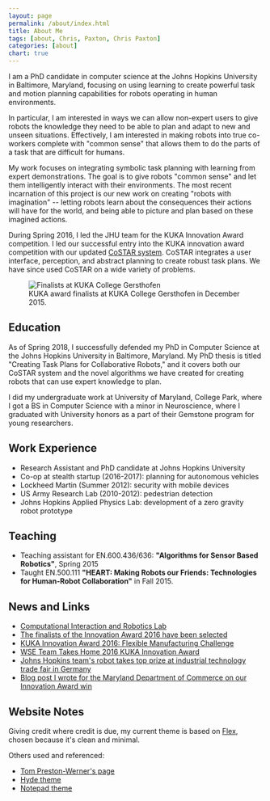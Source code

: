 ```yaml
---
layout: page
permalink: /about/index.html
title: About Me
tags: [about, Chris, Paxton, Chris Paxton]
categories: [about]
chart: true
---
```


I am a PhD candidate in computer science at the Johns Hopkins University in Baltimore, Maryland, focusing on using learning to create powerful task and motion planning capabilities for robots operating in human environments.

<!--<img style="float: right;" src="{{ site.url }}/images/me.jpg">-->

In particular, I am interested in ways we can allow non-expert users to give robots the knowledge they need to be able to plan and adapt to new and unseen situations. Effectively, I am interested in making robots into true co-workers complete with "common sense" that allows them to do the parts of a task that are difficult for humans.

My work focuses on integrating symbolic task planning with learning from expert demonstrations. The goal is to give robots "common sense" and let them intelligently interact with their environments. The most recent incarnation of this project is our new work on creating "robots with imagination" -- letting robots learn about the consequences their actions will have for the world, and being able to picture and plan based on these imagined actions.

During Spring 2016, I led the JHU team for the KUKA Innovation Award competition. I led our successful entry into the KUKA innovation award competition with our updated [CoSTAR system](http://cpaxton.github.io/costar_stack/). CoSTAR integrates a user interface, perception, and abstract planning to create robust task plans. We have since used CoSTAR on a wide variety of problems.

<figure>
  <img src="{{ site.url }}/public/kuka2016.jpg" alt="Finalists at KUKA College Gersthofen">
  <figcaption>KUKA award finalists at KUKA College Gersthofen in December 2015.</figcaption>
</figure>



## Education

As of Spring 2018, I successfully defended my PhD in Computer Science at the Johns Hopkins University in Baltimore, Maryland. My PhD thesis is titled "Creating Task Plans for Collaborative Robots," and it covers both our CoSTAR system and the novel algorithms we have created for creating robots that can use expert knowledge to plan.

I did my undergraduate work at University of Maryland, College Park, where I got a BS in Computer Science with a minor in Neuroscience, where I graduated with University honors as a part of their Gemstone program for young researchers.

## Work Experience

  * Research Assistant and PhD candidate at Johns Hopkins University
  * Co-op at stealth startup (2016-2017): planning for autonomous vehicles
  * Lockheed Martin (Summer 2012): security with mobile devices
  * US Army Research Lab (2010-2012): pedestrian detection
  * Johns Hopkins Applied Physics Lab: development of a zero gravity robot prototype

## Teaching

  * Teaching assistant for EN.600.436/636: __"Algorithms for Sensor Based Robotics"__, Spring 2015
  * Taught EN.500.111 __"HEART: Making Robots our Friends: Technologies for Human-Robot Collaboration"__ in Fall 2015.

## News and Links

  * [Computational Interaction and Robotics Lab](http://cirl.lcsr.jhu.edu/)
  * [The finalists of the Innovation Award 2016 have been selected](http://www.kuka-robotics.com/en/pressevents/news/NN_14012016_Innovative_Robot_applications_LBR_iiwa.htm)
  * [KUKA Innovation Award 2016: Flexible Manufacturing Challenge](https://www.kuka.com/en-DE/Press/Event%20calendar/Hannover%20Fair%202016/kuka-innovation-award)
  * [WSE Team Takes Home 2016 KUKA Innovation Award](https://www.cs.jhu.edu/2016/04/28/wsw-team-takes-home-2016-kuka-innovation-award/)
  * [Johns Hopkins team's robot takes top prize at industrial technology trade fair in Germany](http://hub.jhu.edu/2016/05/06/kuka-germany-engineering-team-win)
  * [Blog post I wrote for the Maryland Department of Commerce on our Innovation Award win](https://mdbiznews.commerce.maryland.gov/2016/06/jhu-robotics-team-wins-kuka-innovation-award/)

## Website Notes

Giving credit where credit is due, my current theme is based on [Flex](http://the-development.github.io/flex/), chosen because it's clean and minimal.

Others used and referenced:
  - [Tom Preston-Werner's page](http://tom.preston-werner.com/)
  - [Hyde theme](http://hyde.getpoole.com/)
  - [Notepad theme](http://hmfaysal.github.io/Notepad/)

